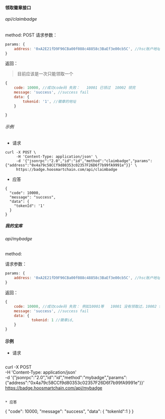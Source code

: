

#### 领取徽章接口

###### api/claimbadge
method: POST
请求参数：

```javascript
params: {
    address: '0xA2E21fD9F96CBa00f088c48858c3BaEf3e00cb5C', //hsc账户地址
}
```

返回： 

> 目前应该是一次只能领取一个

```javascript
{
    code: 10000, //成功code码 失败：   10001 已领过  10002 领完
    message: 'success', //success fail
    data: {
        tokenid: '1', //徽章的地址
    }

}

```
###### 示例
* 请求
```
curl -X POST \
     -H 'Content-Type: application/json' \
     -d '{"jsonrpc":"2.0","id":"id","method":"claimbadge","params":{"address":"0x4a79c58CCf9d80353c02357F26D6f7b99fA9991e"}}' \
     https://badge.hoosmartchain.com/api/claimbadge
```
* 应答
```
{
  "code": 10000,
  "message": "success",
  "data": {
    "tokenId": '1'
  }
}
```

##### 我的宝库

###### api/mybadge
method:

请求参数：

```javascript
params: {
    address: '0xA2E21fD9F96CBa00f088c48858c3BaEf3e00cb5C', //hsc账户地址
}

```

返回：

```javascript
{
    code: 10000, //成功code码 失败： 例如10001等   10001 没有领取过，10002 领过，初转到    10003  领取被转，接收到其他
    message: 'success', //success fail
    data: {
            tokenid: 1 //徽章id,
    }
}
```

#### 示例

* 请求
```

```
curl -X POST \
     -H 'Content-Type: application/json' \
     -d '{"jsonrpc":"2.0","id":"id","method":"mybadge","params":{"address":"0x4a79c58CCf9d80353c02357F26D6f7b99fA9991e"}}' \
     https://badge.hoosmartchain.com/api/mybadge


```

* 应答
```
{
  "code": 10000,
  "message": "success",
  "data": {
    "tokenId":1
  }
}
```

